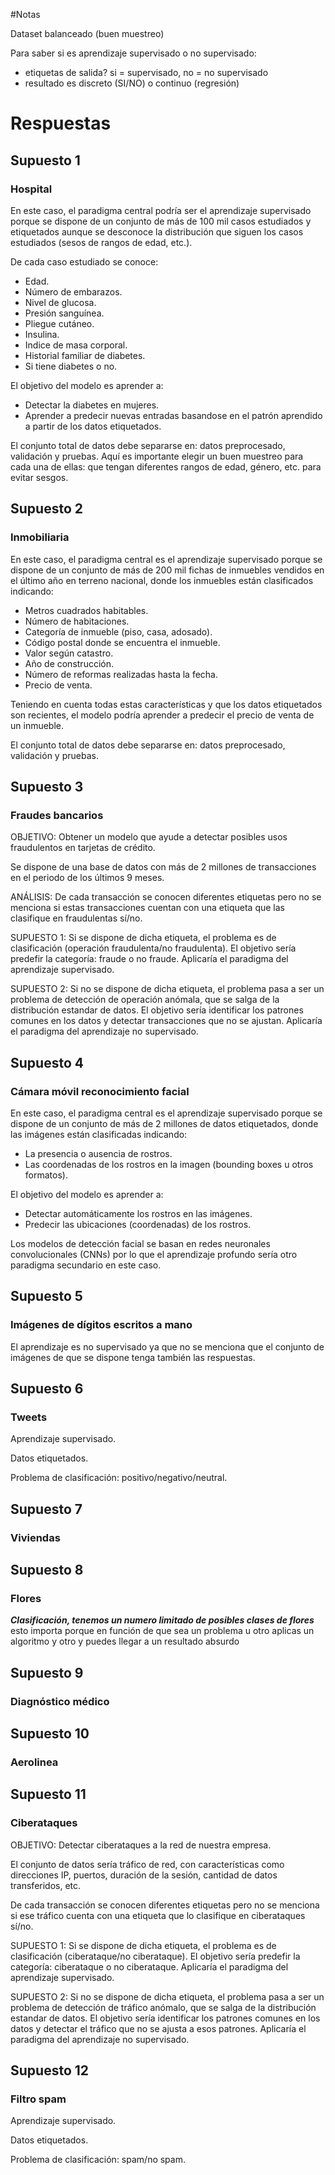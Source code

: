 #Notas

Dataset balanceado (buen muestreo)

Para saber si es aprendizaje supervisado o no supervisado:
- etiquetas de salida? si = supervisado, no = no supervisado
- resultado es discreto (SI/NO) o continuo (regresión)


# Respuestas

## Supuesto 1

### Hospital

En este caso, el paradigma central podría ser el aprendizaje supervisado porque se dispone de un conjunto de más de 100 mil casos estudiados y etiquetados aunque se desconoce la distribución que siguen los casos estudiados (sesos de rangos de edad, etc.).

De cada caso estudiado se conoce:

- Edad.
- Número de embarazos.
- Nivel de glucosa.
- Presión sanguínea.
- Pliegue cutáneo.
- Insulina.
- Indice de masa corporal.
- Historial familiar de diabetes.
- Si tiene diabetes o no.

El objetivo del modelo es aprender a:

- Detectar la diabetes en mujeres.
- Aprender a predecir nuevas entradas basandose en el patrón aprendido a partir de los datos etiquetados.

El conjunto total de datos debe separarse en: datos preprocesado, validación y pruebas. Aquí es importante elegir un buen muestreo para cada una de ellas: que tengan diferentes rangos de edad, género, etc. para evitar sesgos.

## Supuesto 2

### Inmobiliaria

En este caso, el paradigma central es el aprendizaje supervisado porque se dispone de un conjunto de más de 200 mil fichas de inmuebles vendidos en el último año en terreno nacional, donde los inmuebles están clasificados indicando:

- Metros cuadrados habitables.
- Número de habitaciones.
- Categoría de inmueble (piso, casa, adosado).
- Código postal donde se encuentra el inmueble.
- Valor según catastro.
- Año de construcción.
- Número de reformas realizadas hasta la fecha.
- Precio de venta.

Teniendo en cuenta todas estas características y que los datos etiquetados son recientes, el modelo podría aprender a predecir el precio de venta de un inmueble.

El conjunto total de datos debe separarse en: datos preprocesado, validación y pruebas.

## Supuesto 3

### Fraudes bancarios

OBJETIVO: Obtener un modelo que ayude a detectar posibles usos fraudulentos en tarjetas de crédito.

Se dispone de una base de datos con más de 2 millones de transacciones en el periodo de los últimos 9 meses.

ANÁLISIS: De cada transacción se conocen diferentes etiquetas pero no se menciona si estas transacciones cuentan con una etiqueta que las clasifique en fraudulentas sí/no.

SUPUESTO 1: Si se dispone de dicha etiqueta, el problema es de clasificación (operación fraudulenta/no fraudulenta). El objetivo sería predefir la categoría: fraude o no fraude. Aplicaría el paradigma del aprendizaje supervisado.

SUPUESTO 2: Si no se dispone de dicha etiqueta, el problema pasa a ser un problema de detección de operación anómala, que se salga de la distribución estandar de datos. El objetivo sería identificar los patrones comunes en los datos y detectar transacciones que no se ajustan. Aplicaría el paradigma del aprendizaje no supervisado.

## Supuesto 4

### Cámara móvil reconocimiento facial

En este caso, el paradigma central es el aprendizaje supervisado porque se dispone de un conjunto de más de 2 millones de datos etiquetados, donde las imágenes están clasificadas indicando:

- La presencia o ausencia de rostros.
- Las coordenadas de los rostros en la imagen (bounding boxes u otros formatos).

El objetivo del modelo es aprender a:

- Detectar automáticamente los rostros en las imágenes.
- Predecir las ubicaciones (coordenadas) de los rostros.

Los modelos de detección facial se basan en redes neuronales convolucionales (CNNs) por lo que el aprendizaje profundo sería otro paradigma secundario en este caso.

## Supuesto 5

### Imágenes de dígitos escritos a mano

El aprendizaje es no supervisado ya que no se menciona que el conjunto de imágenes de que se dispone tenga también las respuestas.

## Supuesto 6

### Tweets

Aprendizaje supervisado.

Datos etiquetados.

Problema de clasificación: positivo/negativo/neutral.

## Supuesto 7

### Viviendas

## Supuesto 8

### Flores

***Clasificación, tenemos un numero limitado de posibles clases de flores***
esto importa porque en función de que sea un problema u otro aplicas un algoritmo y otro y puedes llegar a un resultado absurdo


## Supuesto 9

### Diagnóstico médico

## Supuesto 10

### Aerolinea

## Supuesto 11

### Ciberataques

OBJETIVO: Detectar ciberataques a la red de nuestra empresa.

El conjunto de datos sería tráfico de red, con características como direcciones IP, puertos, duración de la sesión, cantidad de datos transferidos, etc.

De cada transacción se conocen diferentes etiquetas pero no se menciona si ese tráfico cuenta con una etiqueta que lo clasifique en ciberataques sí/no.

SUPUESTO 1: Si se dispone de dicha etiqueta, el problema es de clasificación (ciberataque/no ciberataque). El objetivo sería predefir la categoría: ciberataque o no ciberataque. Aplicaría el paradigma del aprendizaje supervisado.

SUPUESTO 2: Si no se dispone de dicha etiqueta, el problema pasa a ser un problema de detección de tráfico anómalo, que se salga de la distribución estandar de datos. El objetivo sería identificar los patrones comunes en los datos y detectar el tráfico que no se ajusta a esos patrones. Aplicaría el paradigma del aprendizaje no supervisado.

## Supuesto 12

### Filtro spam

Aprendizaje supervisado.

Datos etiquetados.

Problema de clasificación: spam/no spam.
